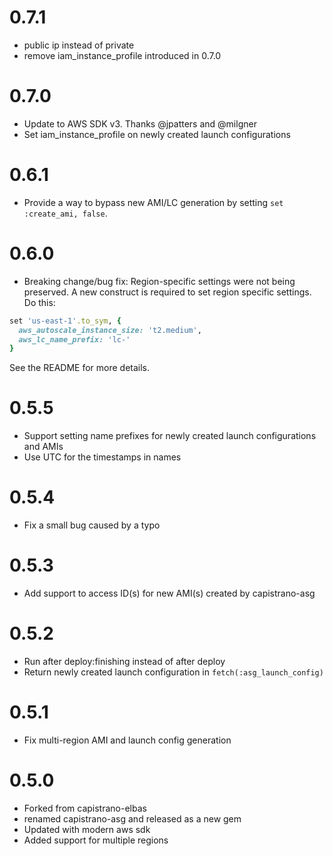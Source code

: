 # 0.7.1

* public ip instead of private
* remove iam_instance_profile introduced in 0.7.0

# 0.7.0

* Update to AWS SDK v3. Thanks @jpatters and @milgner
* Set iam_instance_profile on newly created launch configurations

# 0.6.1

* Provide a way to bypass new AMI/LC generation by setting `set :create_ami, false`.

# 0.6.0

* Breaking change/bug fix: Region-specific settings were not being preserved. A
  new construct is required to set region specific settings. Do this:

```ruby
set 'us-east-1'.to_sym, {
  aws_autoscale_instance_size: 't2.medium',
  aws_lc_name_prefix: 'lc-'
}
```

See the README for more details.

# 0.5.5

* Support setting name prefixes for newly created launch configurations and AMIs
* Use UTC for the timestamps in names

# 0.5.4

* Fix a small bug caused by a typo

# 0.5.3

* Add support to access ID(s) for new AMI(s) created by capistrano-asg

# 0.5.2

* Run after deploy:finishing instead of after deploy
* Return newly created launch configuration in `fetch(:asg_launch_config)`

# 0.5.1

* Fix multi-region AMI and launch config generation

# 0.5.0

* Forked from capistrano-elbas
* renamed capistrano-asg and released as a new gem
* Updated with modern aws sdk
* Added support for multiple regions
